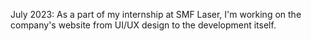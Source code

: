 July 2023: As a part of my internship at SMF Laser, I'm working on the company's website from UI/UX design to the development itself. 
